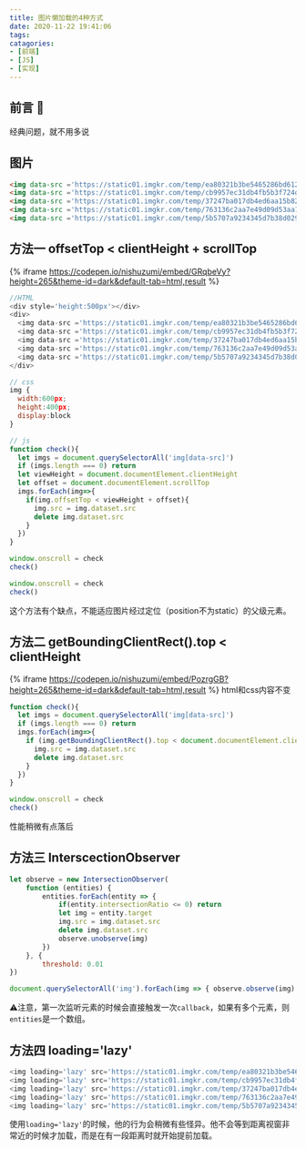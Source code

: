 ```yaml
---
title: 图片懒加载的4种方式
date: 2020-11-22 19:41:06
tags:
catagories:
- [前端]
- [JS]
- [实现]
---
```

## 前言 🎤
经典问题，就不用多说

<!--more-->
## 图片
```html
<img data-src ='https://static01.imgkr.com/temp/ea80321b3be5465286bd612cb9045ac4.jpg'>
<img data-src ='https://static01.imgkr.com/temp/cb9957ec31db4fb5b3f724db8fa998dc.jpg'>
<img data-src ='https://static01.imgkr.com/temp/37247ba017db4ed6aa15b8281ad97aad.jpg'>
<img data-src ='https://static01.imgkr.com/temp/763136c2aa7e49d09d53aa15d691eb0c.jpg'>
<img data-src ='https://static01.imgkr.com/temp/5b5707a9234345d7b38d029bcd86796f.jpg'>
```

## 方法一 offsetTop < clientHeight + scrollTop
{% iframe https://codepen.io/nishuzumi/embed/GRqbeVy?height=265&theme-id=dark&default-tab=html,result %}
```js
//HTML
<div style='height:500px'></div>
<div>
  <img data-src ='https://static01.imgkr.com/temp/ea80321b3be5465286bd612cb9045ac4.jpg'>
  <img data-src ='https://static01.imgkr.com/temp/cb9957ec31db4fb5b3f724db8fa998dc.jpg'>
  <img data-src ='https://static01.imgkr.com/temp/37247ba017db4ed6aa15b8281ad97aad.jpg'>
  <img data-src ='https://static01.imgkr.com/temp/763136c2aa7e49d09d53aa15d691eb0c.jpg'>
  <img data-src ='https://static01.imgkr.com/temp/5b5707a9234345d7b38d029bcd86796f.jpg'>
</div>

// css
img {
  width:600px;
  height:400px;
  display:block
}

// js
function check(){
  let imgs = document.querySelectorAll('img[data-src]')
  if (imgs.length === 0) return
  let viewHeight = document.documentElement.clientHeight
  let offset = document.documentElement.scrollTop
  imgs.forEach(img=>{
    if(img.offsetTop < viewHeight + offset){
      img.src = img.dataset.src
      delete img.dataset.src
    }
  })
}

window.onscroll = check
check()

window.onscroll = check
check()
```
这个方法有个缺点，不能适应图片经过定位（position不为static）的父级元素。
## 方法二 getBoundingClientRect().top < clientHeight
{% iframe https://codepen.io/nishuzumi/embed/PozrgGB?height=265&theme-id=dark&default-tab=html,result %}
html和css内容不变
```js
function check(){
  let imgs = document.querySelectorAll('img[data-src]')
  if (imgs.length === 0) return
  imgs.forEach(img=>{
    if (img.getBoundingClientRect().top < document.documentElement.clientHeight){
      img.src = img.dataset.src
      delete img.dataset.src
    }
  })
}

window.onscroll = check
check()
``` 
性能稍微有点落后

## 方法三 InterscectionObserver
```js
let observe = new IntersectionObserver(
    function (entities) {
        entities.forEach(entity => {
            if(entity.intersectionRatio <= 0) return
            let img = entity.target
            img.src = img.dataset.src
            delete img.dataset.src
            observe.unobserve(img)
        })
    }, {
        threshold: 0.01
})

document.querySelectorAll('img').forEach(img => { observe.observe(img) })
```
⚠️注意，第一次监听元素的时候会直接触发一次`callback`，如果有多个元素，则`entities`是一个数组。

## 方法四 loading='lazy'
```js
<img loading='lazy' src='https://static01.imgkr.com/temp/ea80321b3be5465286bd612cb9045ac4.jpg'>
<img loading='lazy' src='https://static01.imgkr.com/temp/cb9957ec31db4fb5b3f724db8fa998dc.jpg'>
<img loading='lazy' src='https://static01.imgkr.com/temp/37247ba017db4ed6aa15b8281ad97aad.jpg'>
<img loading='lazy' src='https://static01.imgkr.com/temp/763136c2aa7e49d09d53aa15d691eb0c.jpg'>
<img loading='lazy' src='https://static01.imgkr.com/temp/5b5707a9234345d7b38d029bcd86796f.jpg'>
```
使用`loading='lazy'`的时候，他的行为会稍微有些怪异。他不会等到距离视窗非常近的时候才加载，而是在有一段距离时就开始提前加载。
